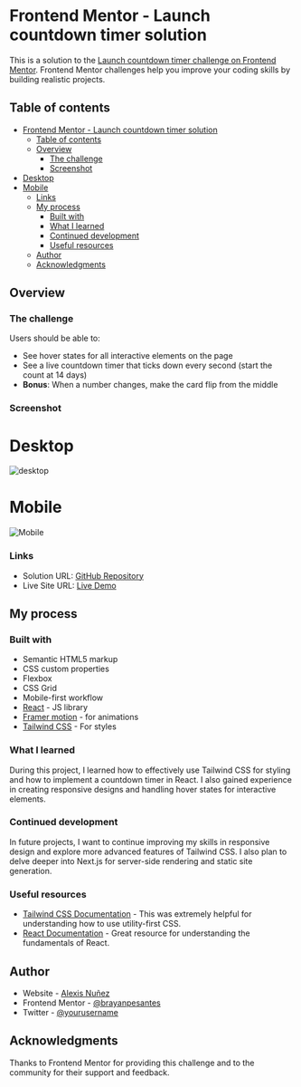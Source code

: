 # Frontend Mentor - Launch countdown timer solution

This is a solution to the [Launch countdown timer challenge on Frontend Mentor](https://www.frontendmentor.io/challenges/launch-countdown-timer-N0XkGfyz-). Frontend Mentor challenges help you improve your coding skills by building realistic projects. 

## Table of contents

- [Frontend Mentor - Launch countdown timer solution](#frontend-mentor---launch-countdown-timer-solution)
  - [Table of contents](#table-of-contents)
  - [Overview](#overview)
    - [The challenge](#the-challenge)
    - [Screenshot](#screenshot)
- [Desktop](#desktop)
- [Mobile](#mobile)
    - [Links](#links)
  - [My process](#my-process)
    - [Built with](#built-with)
    - [What I learned](#what-i-learned)
    - [Continued development](#continued-development)
    - [Useful resources](#useful-resources)
  - [Author](#author)
  - [Acknowledgments](#acknowledgments)

## Overview

### The challenge

Users should be able to:

- See hover states for all interactive elements on the page
- See a live countdown timer that ticks down every second (start the count at 14 days)
- **Bonus**: When a number changes, make the card flip from the middle

### Screenshot

# Desktop 
![desktop](./screenshot-desktop.avif)
# Mobile
![Mobile](./screenshot-mobile.avif)

### Links

- Solution URL: [GitHub Repository](https://github.com/brayanpesantes/launch-countdown-timer)
- Live Site URL: [Live Demo](https://launch-countdown-timer-2024.netlify.app/)

## My process

### Built with

- Semantic HTML5 markup
- CSS custom properties
- Flexbox
- CSS Grid
- Mobile-first workflow
- [React](https://reactjs.org/) - JS library
- [Framer motion](https://www.framer.com/motion/)  - for animations
- [Tailwind CSS](https://tailwindcss.com/) - For styles

### What I learned

During this project, I learned how to effectively use Tailwind CSS for styling and how to implement a countdown timer in React. I also gained experience in creating responsive designs and handling hover states for interactive elements.

### Continued development

In future projects, I want to continue improving my skills in responsive design and explore more advanced features of Tailwind CSS. I also plan to delve deeper into Next.js for server-side rendering and static site generation.

### Useful resources

- [Tailwind CSS Documentation](https://tailwindcss.com/docs) - This was extremely helpful for understanding how to use utility-first CSS.
- [React Documentation](https://reactjs.org/docs/getting-started.html) - Great resource for understanding the fundamentals of React.

## Author

- Website - [Alexis Nuñez](https://www.your-site.com)
- Frontend Mentor - [@brayanpesantes](https://www.frontendmentor.io/profile/brayanpesantes)
- Twitter - [@yourusername](https://www.twitter.com/yourusername)

## Acknowledgments

Thanks to Frontend Mentor for providing this challenge and to the community for their support and feedback.

